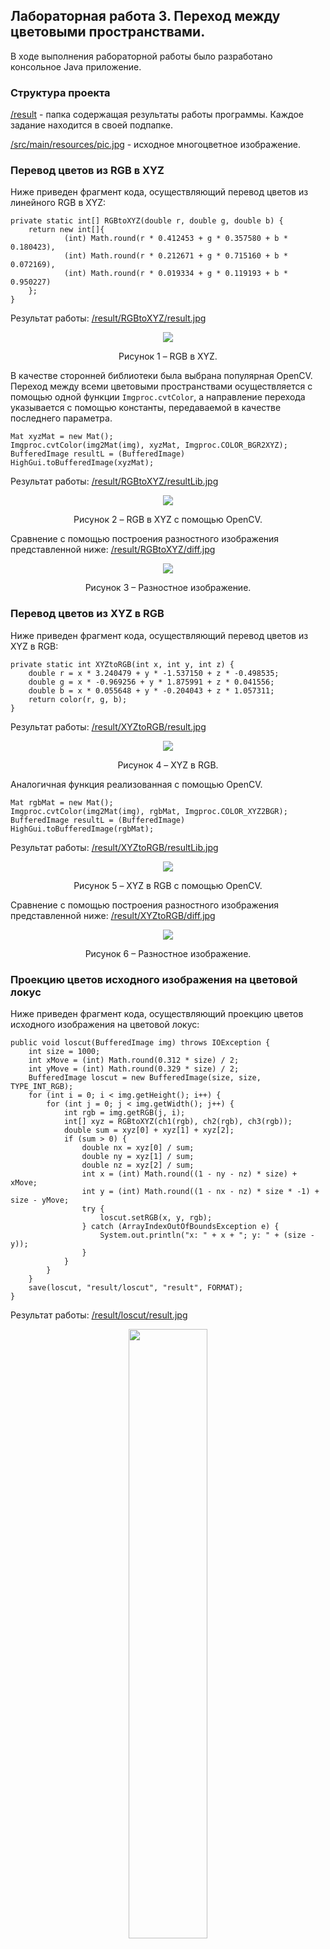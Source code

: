 ## Лабораторная работа 3. Переход между цветовыми пространствами.

В ходе выполнения рабораторной работы было разработано консольное Java приложение.
### Структура проекта
[/result](https://github.com/m-aks/imageProcessing/tree/main/Practice03/result) - папка содержащая результаты работы программы. Каждое задание находится в своей подпапке.

[/src/main/resources/pic.jpg](https://github.com/m-aks/imageProcessing/blob/main/Practice03/src/main/resources/pic.jpg) - исходное многоцветное изображение.

### Перевод цветов из RGB в XYZ

Ниже приведен фрагмент кода, осуществляющий перевод цветов из линейного RGB в XYZ:
```
private static int[] RGBtoXYZ(double r, double g, double b) {
    return new int[]{
            (int) Math.round(r * 0.412453 + g * 0.357580 + b * 0.180423),
            (int) Math.round(r * 0.212671 + g * 0.715160 + b * 0.072169),
            (int) Math.round(r * 0.019334 + g * 0.119193 + b * 0.950227)
    };
}
```
Результат работы: [/result/RGBtoXYZ/result.jpg](https://github.com/m-aks/imageProcessing/blob/main/Practice03/result/RGBtoXYZ/result.jpg)
<div align="center">
  <img src="https://github.com/m-aks/imageProcessing/blob/main/Practice03/result/RGBtoXYZ/result.jpg"/>
  
  Рисунок 1 – RGB в XYZ.
</div>

В качестве сторонней библиотеки была выбрана популярная OpenCV. Переход между всеми цветовыми пространствами осуществляется с помощью одной функции `Imgproc.cvtColor`, а направление перехода указывается с помощью константы, передаваемой в качестве последнего параметра.

```
Mat xyzMat = new Mat();
Imgproc.cvtColor(img2Mat(img), xyzMat, Imgproc.COLOR_BGR2XYZ);
BufferedImage resultL = (BufferedImage) HighGui.toBufferedImage(xyzMat);
```
Результат работы: [/result/RGBtoXYZ/resultLib.jpg](https://github.com/m-aks/imageProcessing/blob/main/Practice03/result/RGBtoXYZ/resultLib.jpg)
<div align="center">
  <img src="https://github.com/m-aks/imageProcessing/blob/main/Practice03/result/RGBtoXYZ/resultLib.jpg"/>
  
  Рисунок 2 – RGB в XYZ с помощью OpenCV.
</div>

Сравнение с помощью построения разностного изображения представленной ниже: [/result/RGBtoXYZ/diff.jpg](https://github.com/m-aks/imageProcessing/blob/main/Practice03/result/RGBtoXYZ/diff.jpg)
<div align="center">
  <img src="https://github.com/m-aks/imageProcessing/blob/main/Practice03/result/RGBtoXYZ/diff.jpg"/>
  
  Рисунок 3 – Разностное изображение.
</div>

### Перевод цветов из XYZ в RGB

Ниже приведен фрагмент кода, осуществляющий перевод цветов из XYZ в RGB:
```
private static int XYZtoRGB(int x, int y, int z) {
    double r = x * 3.240479 + y * -1.537150 + z * -0.498535;
    double g = x * -0.969256 + y * 1.875991 + z * 0.041556;
    double b = x * 0.055648 + y * -0.204043 + z * 1.057311;
    return color(r, g, b);
}
```
Результат работы: [/result/XYZtoRGB/result.jpg](https://github.com/m-aks/imageProcessing/blob/main/Practice03/result/XYZtoRGB/result.jpg)
<div align="center">
  <img src="https://github.com/m-aks/imageProcessing/blob/main/Practice03/result/XYZtoRGB/result.jpg"/>
  
  Рисунок 4 – XYZ в RGB.
</div>

Аналогичная функция реализованная с помощью OpenCV.

```
Mat rgbMat = new Mat();
Imgproc.cvtColor(img2Mat(img), rgbMat, Imgproc.COLOR_XYZ2BGR);
BufferedImage resultL = (BufferedImage) HighGui.toBufferedImage(rgbMat);
```
Результат работы: [/result/XYZtoRGB/resultLib.jpg](https://github.com/m-aks/imageProcessing/blob/main/Practice03/result/XYZtoRGB/resultLib.jpg)
<div align="center">
  <img src="https://github.com/m-aks/imageProcessing/blob/main/Practice03/result/XYZtoRGB/resultLib.jpg"/>
  
  Рисунок 5 – XYZ в RGB с помощью OpenCV.
</div>

Сравнение с помощью построения разностного изображения представленной ниже: [/result/XYZtoRGB/diff.jpg](https://github.com/m-aks/imageProcessing/blob/main/Practice03/result/XYZtoRGB/diff.jpg)
<div align="center">
  <img src="https://github.com/m-aks/imageProcessing/blob/main/Practice03/result/XYZtoRGB/diff.jpg"/>
  
  Рисунок 6 – Разностное изображение.
</div>

### Проекцию цветов исходного изображения на цветовой локус

Ниже приведен фрагмент кода, осуществляющий проекцию цветов исходного изображения на цветовой локус:
```
public void loscut(BufferedImage img) throws IOException {
    int size = 1000;
    int xMove = (int) Math.round(0.312 * size) / 2;
    int yMove = (int) Math.round(0.329 * size) / 2;
    BufferedImage loscut = new BufferedImage(size, size, TYPE_INT_RGB);
    for (int i = 0; i < img.getHeight(); i++) {
        for (int j = 0; j < img.getWidth(); j++) {
            int rgb = img.getRGB(j, i);
            int[] xyz = RGBtoXYZ(ch1(rgb), ch2(rgb), ch3(rgb));
            double sum = xyz[0] + xyz[1] + xyz[2];
            if (sum > 0) {
                double nx = xyz[0] / sum;
                double ny = xyz[1] / sum;
                double nz = xyz[2] / sum;
                int x = (int) Math.round((1 - ny - nz) * size) + xMove;
                int y = (int) Math.round((1 - nx - nz) * size * -1) + size - yMove;
                try {
                    loscut.setRGB(x, y, rgb);
                } catch (ArrayIndexOutOfBoundsException e) {
                    System.out.println("x: " + x + "; y: " + (size - y));
                }
            }
        }
    }
    save(loscut, "result/loscut", "result", FORMAT);
}
```
Результат работы: [/result/loscut/result.jpg](https://github.com/m-aks/imageProcessing/blob/main/Practice03/result/loscut/result.jpg)
<div align="center">
  <img src="https://github.com/m-aks/imageProcessing/blob/main/Practice03/result/loscut/result.jpg" width="50%"/>
  
  Рисунок 7 – Цветовой локус.
</div>

### Перевод цветов из RGB в HSV

Ниже приведен фрагмент кода, осуществляющий перевод цветов из RGB в HSV:
```
private static double[] RGBtoHSV(int r, int g, int b) {
    List<Integer> arr = Arrays.asList(r, g, b);
    double min = Collections.min(arr);
    double v = Collections.max(arr);
    double s;
    if (v == 0) {
        s = 0;
    } else {
        s = 1 - min / v;
    }
    double h = 0;
    if (v == r) {
        h = 60 * (g - b) / (v - min);
    } else if (v == g) {
        h = 60 * (b - r) / (v - min) + 120;
    } else if (v == b) {
        h = 60 * (r - g) / (v - min) + 240;
    }
    if (h < 0) h += 360;
    return new double[]{h / 2, s * 255, v * 255};
}
```
Результат работы: [/result/RGBtoHSV/result.jpg](https://github.com/m-aks/imageProcessing/blob/main/Practice03/result/RGBtoHSV/result.jpg)
<div align="center">
  <img src="https://github.com/m-aks/imageProcessing/blob/main/Practice03/result/RGBtoHSV/result.jpg"/>
  
  Рисунок 8 – RGB в HSV.
</div>

Аналогичная функция реализованная с помощью OpenCV.

```
Mat hsvMat = new Mat();
Imgproc.cvtColor(img2Mat(img), hsvMat, Imgproc.COLOR_BGR2HSV);
BufferedImage resultL = (BufferedImage) HighGui.toBufferedImage(hsvMat);
```
Результат работы: [/result/RGBtoHSV/resultLib.jpg](https://github.com/m-aks/imageProcessing/blob/main/Practice03/result/RGBtoHSV/resultLib.jpg)
<div align="center">
  <img src="https://github.com/m-aks/imageProcessing/blob/main/Practice03/result/RGBtoHSV/resultLib.jpg"/>
  
  Рисунок 9 – RGB в HSV с помощью OpenCV.
</div>

Сравнение с помощью построения разностного изображения представленной ниже: [/result/RGBtoHSV/diff.jpg](https://github.com/m-aks/imageProcessing/blob/main/Practice03/result/RGBtoHSV/diff.jpg)
<div align="center">
  <img src="https://github.com/m-aks/imageProcessing/blob/main/Practice03/result/RGBtoHSV/diff.jpg"/>
  
  Рисунок 10 – Разностное изображение.
</div>

### Перевод цветов из HSV в RGB

Ниже приведен фрагмент кода, осуществляющий перевод цветов из HSV в RGB:
```
public static int HSVtoRGB(float H, float S, float V) {
    float R, G, B;
    H /= 180f;
    S /= 255f;
    V /= 255f;
    if (S == 0) {
        R = V * 255;
        G = V * 255;
        B = V * 255;
    } else {
        float var_h = H * 6;
        if (var_h == 6) {
            var_h = 0;
        }
        int var_i = (int) Math.floor(var_h);
        float var_1 = V * (1 - S);
        float var_2 = V * (1 - S * (var_h - var_i));
        float var_3 = V * (1 - S * (1 - (var_h - var_i)));
        float var_r;
        float var_g;
        float var_b;
        if (var_i == 0) {
            var_r = V;
            var_g = var_3;
            var_b = var_1;
        } else if (var_i == 1) {
            var_r = var_2;
            var_g = V;
            var_b = var_1;
        } else if (var_i == 2) {
            var_r = var_1;
            var_g = V;
            var_b = var_3;
        } else if (var_i == 3) {
            var_r = var_1;
            var_g = var_2;
            var_b = V;
        } else if (var_i == 4) {
            var_r = var_3;
            var_g = var_1;
            var_b = V;
        } else {
            var_r = V;
            var_g = var_1;
            var_b = var_2;
        }
        R = var_r * 255;
        G = var_g * 255;
        B = var_b * 255;
    }
    return color(R, G, B);
}
```
Результат работы: [/result/HSVtoRGB/result.jpg](https://github.com/m-aks/imageProcessing/blob/main/Practice03/result/HSVtoRGB/result.jpg)
<div align="center">
  <img src="https://github.com/m-aks/imageProcessing/blob/main/Practice03/result/HSVtoRGB/result.jpg"/>
  
  Рисунок 11 – HSV в RGB.
</div>

Аналогичная функция реализованная с помощью OpenCV.

```
Mat rgbMat = new Mat();
Imgproc.cvtColor(img2Mat(img), rgbMat, Imgproc.COLOR_HSV2BGR);
BufferedImage resultL = (BufferedImage) HighGui.toBufferedImage(rgbMat);
```
Результат работы: [/result/HSVtoRGB/resultLib.jpg](https://github.com/m-aks/imageProcessing/blob/main/Practice03/result/HSVtoRGB/resultLib.jpg)
<div align="center">
  <img src="https://github.com/m-aks/imageProcessing/blob/main/Practice03/result/HSVtoRGB/resultLib.jpg"/>
  
  Рисунок 12 – HSV в RGB с помощью OpenCV.
</div>

Сравнение с помощью построения разностного изображения представленной ниже: [/result/HSVtoRGB/diff.jpg](https://github.com/m-aks/imageProcessing/blob/main/Practice03/result/HSVtoRGB/diff.jpg)
<div align="center">
  <img src="https://github.com/m-aks/imageProcessing/blob/main/Practice03/result/HSVtoRGB/diff.jpg"/>
  
  Рисунок 13 – Разностное изображение.
</div>
